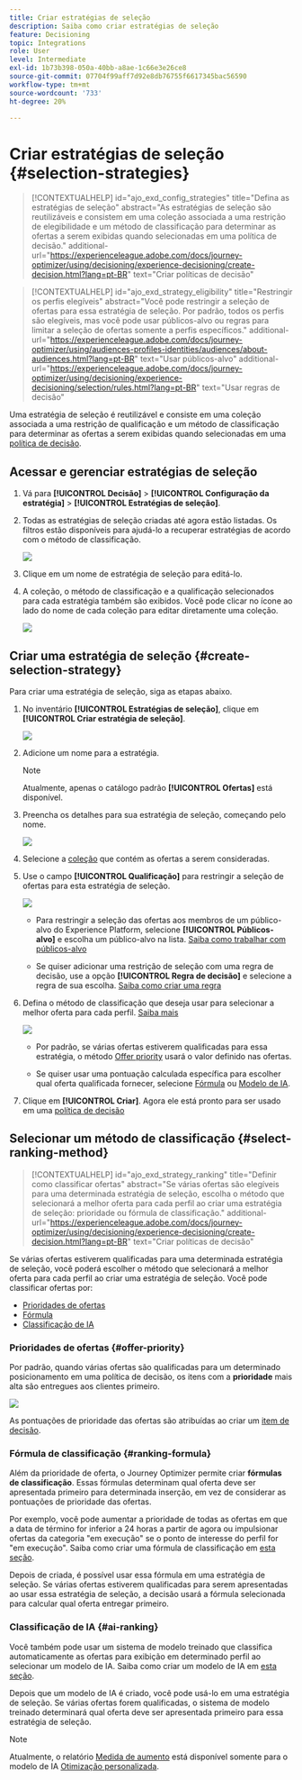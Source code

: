 ```yaml
---
title: Criar estratégias de seleção
description: Saiba como criar estratégias de seleção
feature: Decisioning
topic: Integrations
role: User
level: Intermediate
exl-id: 1b73b398-050a-40bb-a8ae-1c66e3e26ce8
source-git-commit: 07704f99aff7d92e8db76755f6617345bac56590
workflow-type: tm+mt
source-wordcount: '733'
ht-degree: 20%

---
```


# Criar estratégias de seleção {#selection-strategies}

>[!CONTEXTUALHELP]
>id="ajo_exd_config_strategies"
>title="Defina as estratégias de seleção"
>abstract="As estratégias de seleção são reutilizáveis e consistem em uma coleção associada a uma restrição de elegibilidade e um método de classificação para determinar as ofertas a serem exibidas quando selecionadas em uma política de decisão."
>additional-url="https://experienceleague.adobe.com/docs/journey-optimizer/using/decisioning/experience-decisioning/create-decision.html?lang=pt-BR" text="Criar políticas de decisão"

>[!CONTEXTUALHELP]
>id="ajo_exd_strategy_eligibility"
>title="Restringir os perfis elegíveis"
>abstract="Você pode restringir a seleção de ofertas para essa estratégia de seleção. Por padrão, todos os perfis são elegíveis, mas você pode usar públicos-alvo ou regras para limitar a seleção de ofertas somente a perfis específicos."
>additional-url="https://experienceleague.adobe.com/docs/journey-optimizer/using/audiences-profiles-identities/audiences/about-audiences.html?lang=pt-BR" text="Usar públicos-alvo"
>additional-url="https://experienceleague.adobe.com/docs/journey-optimizer/using/decisioning/experience-decisioning/selection/rules.html?lang=pt-BR" text="Usar regras de decisão"

Uma estratégia de seleção é reutilizável e consiste em uma coleção associada a uma restrição de qualificação e um método de classificação para determinar as ofertas a serem exibidas quando selecionadas em uma [política de decisão](create-decision.md).

## Acessar e gerenciar estratégias de seleção

1. Vá para **[!UICONTROL Decisão]** > **[!UICONTROL Configuração da estratégia]** > **[!UICONTROL Estratégias de seleção]**.

1. Todas as estratégias de seleção criadas até agora estão listadas. Os filtros estão disponíveis para ajudá-lo a recuperar estratégias de acordo com o método de classificação.

   ![](assets/strategy-list-filters.png)

1. Clique em um nome de estratégia de seleção para editá-lo.

1. A coleção, o método de classificação e a qualificação selecionados para cada estratégia também são exibidos. Você pode clicar no ícone ao lado do nome de cada coleção para editar diretamente uma coleção.

   ![](assets/strategy-list-edit-collection.png)

## Criar uma estratégia de seleção {#create-selection-strategy}

Para criar uma estratégia de seleção, siga as etapas abaixo.

1. No inventário **[!UICONTROL Estratégias de seleção]**, clique em **[!UICONTROL Criar estratégia de seleção]**.

   ![](assets/strategy-create-button.png)

1. Adicione um nome para a estratégia.

   >[!NOTE]
   >
   >Atualmente, apenas o catálogo padrão **[!UICONTROL Ofertas]** está disponível.

1. Preencha os detalhes para sua estratégia de seleção, começando pelo nome.

   ![](assets/strategy-create-screen.png)

1. Selecione a [coleção](collections.md) que contém as ofertas a serem consideradas.

1. Use o campo **[!UICONTROL Qualificação]** para restringir a seleção de ofertas para esta estratégia de seleção.

   ![](assets/strategy-create-eligibility.png)

   * Para restringir a seleção das ofertas aos membros de um público-alvo do Experience Platform, selecione **[!UICONTROL Públicos-alvo]** e escolha um público-alvo na lista. [Saiba como trabalhar com públicos-alvo](../audience/about-audiences.md)

   * Se quiser adicionar uma restrição de seleção com uma regra de decisão, use a opção **[!UICONTROL Regra de decisão]** e selecione a regra de sua escolha. [Saiba como criar uma regra](rules.md)

1. Defina o método de classificação que deseja usar para selecionar a melhor oferta para cada perfil. [Saiba mais](#select-ranking-method)

   ![](assets/strategy-create-ranking.png)

   * Por padrão, se várias ofertas estiverem qualificadas para essa estratégia, o método [Offer priority](#offer-priority) usará o valor definido nas ofertas.

   * Se quiser usar uma pontuação calculada específica para escolher qual oferta qualificada fornecer, selecione [Fórmula](#ranking-formula) ou [Modelo de IA](#ai-ranking).

1. Clique em **[!UICONTROL Criar]**. Agora ele está pronto para ser usado em uma [política de decisão](create-decision.md)

## Selecionar um método de classificação {#select-ranking-method}

>[!CONTEXTUALHELP]
>id="ajo_exd_strategy_ranking"
>title="Definir como classificar ofertas"
>abstract="Se várias ofertas são elegíveis para uma determinada estratégia de seleção, escolha o método que selecionará a melhor oferta para cada perfil ao criar uma estratégia de seleção: prioridade ou fórmula de classificação."
>additional-url="https://experienceleague.adobe.com/docs/journey-optimizer/using/decisioning/experience-decisioning/create-decision.html?lang=pt-BR" text="Criar políticas de decisão"

Se várias ofertas estiverem qualificadas para uma determinada estratégia de seleção, você poderá escolher o método que selecionará a melhor oferta para cada perfil ao criar uma estratégia de seleção. Você pode classificar ofertas por:

* [Prioridades de ofertas](#offer-priority)
* [Fórmula](#ranking-formula)
* [Classificação de IA](#ai-ranking)

### Prioridades de ofertas {#offer-priority}

Por padrão, quando várias ofertas são qualificadas para um determinado posicionamento em uma política de decisão, os itens com a **prioridade** mais alta são entregues aos clientes primeiro.

![](assets/item-priority.png)

As pontuações de prioridade das ofertas são atribuídas ao criar um [item de decisão](items.md).

### Fórmula de classificação {#ranking-formula}

Além da prioridade de oferta, o Journey Optimizer permite criar **fórmulas de classificação**. Essas fórmulas determinam qual oferta deve ser apresentada primeiro para determinada inserção, em vez de considerar as pontuações de prioridade das ofertas.

Por exemplo, você pode aumentar a prioridade de todas as ofertas em que a data de término for inferior a 24 horas a partir de agora ou impulsionar ofertas da categoria &quot;em execução&quot; se o ponto de interesse do perfil for &quot;em execução&quot;. Saiba como criar uma fórmula de classificação em [esta seção](exd-ranking-formulas.md).

Depois de criada, é possível usar essa fórmula em uma estratégia de seleção. Se várias ofertas estiverem qualificadas para serem apresentadas ao usar essa estratégia de seleção, a decisão usará a fórmula selecionada para calcular qual oferta entregar primeiro.

### Classificação de IA {#ai-ranking}

Você também pode usar um sistema de modelo treinado que classifica automaticamente as ofertas para exibição em determinado perfil ao selecionar um modelo de IA. Saiba como criar um modelo de IA em [esta seção](../offers/ranking/ai-models.md).

Depois que um modelo de IA é criado, você pode usá-lo em uma estratégia de seleção. Se várias ofertas forem qualificadas, o sistema de modelo treinado determinará qual oferta deve ser apresentada primeiro para essa estratégia de seleção.

>[!NOTE]
>
>Atualmente, o relatório [Medida de aumento](../offers/ranking/auto-optimization-model.md#lift) está disponível somente para o modelo de IA [Otimização personalizada](../offers/ranking/personalized-optimization-model.md).

